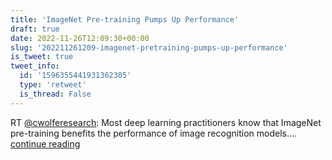 ```yaml
---
title: 'ImageNet Pre-training Pumps Up Performance'
draft: true
date: 2022-11-26T12:09:30+00:00
slug: '202211261209-imagenet-pretraining-pumps-up-performance'
is_tweet: true
tweet_info:
  id: '1596355441931362305'
  type: 'retweet'
  is_thread: False
---
```




RT [@cwolferesearch](https://x.com/cwolferesearch): Most deep learning practitioners know that ImageNet pre-training benefits the performance of image recognition models.… [continue reading](https://x.com/sytelus/status/1596355441931362305)
